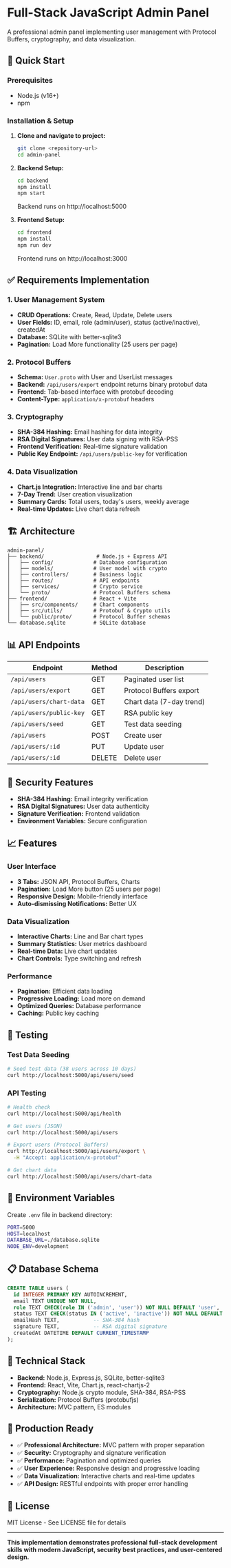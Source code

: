 # Full-Stack JavaScript Admin Panel

A professional admin panel implementing user management with Protocol Buffers, cryptography, and data visualization.

## 🚀 Quick Start

### Prerequisites
- Node.js (v16+)
- npm

### Installation & Setup

1. **Clone and navigate to project:**
   ```bash
   git clone <repository-url>
   cd admin-panel
   ```

2. **Backend Setup:**
   ```bash
   cd backend
   npm install
   npm start
   ```
   Backend runs on http://localhost:5000

3. **Frontend Setup:**
   ```bash
   cd frontend
   npm install
   npm run dev
   ```
   Frontend runs on http://localhost:3000

## ✅ Requirements Implementation

### 1. User Management System
- **CRUD Operations:** Create, Read, Update, Delete users
- **User Fields:** ID, email, role (admin/user), status (active/inactive), createdAt
- **Database:** SQLite with better-sqlite3
- **Pagination:** Load More functionality (25 users per page)

### 2. Protocol Buffers
- **Schema:** `User.proto` with User and UserList messages
- **Backend:** `/api/users/export` endpoint returns binary protobuf data
- **Frontend:** Tab-based interface with protobuf decoding
- **Content-Type:** `application/x-protobuf` headers

### 3. Cryptography
- **SHA-384 Hashing:** Email hashing for data integrity
- **RSA Digital Signatures:** User data signing with RSA-PSS
- **Frontend Verification:** Real-time signature validation
- **Public Key Endpoint:** `/api/users/public-key` for verification

### 4. Data Visualization
- **Chart.js Integration:** Interactive line and bar charts
- **7-Day Trend:** User creation visualization
- **Summary Cards:** Total users, today's users, weekly average
- **Real-time Updates:** Live chart data refresh

## 🏗️ Architecture

```
admin-panel/
├── backend/                 # Node.js + Express API
│   ├── config/             # Database configuration
│   ├── models/             # User model with crypto
│   ├── controllers/        # Business logic
│   ├── routes/             # API endpoints
│   ├── services/           # Crypto service
│   └── proto/              # Protocol Buffers schema
├── frontend/               # React + Vite
│   ├── src/components/     # Chart components
│   ├── src/utils/          # Protobuf & Crypto utils
│   └── public/proto/       # Protocol Buffer schemas
└── database.sqlite         # SQLite database
```

## 📊 API Endpoints

| Endpoint | Method | Description |
|----------|--------|-------------|
| `/api/users` | GET | Paginated user list |
| `/api/users/export` | GET | Protocol Buffers export |
| `/api/users/chart-data` | GET | Chart data (7-day trend) |
| `/api/users/public-key` | GET | RSA public key |
| `/api/users/seed` | GET | Test data seeding |
| `/api/users` | POST | Create user |
| `/api/users/:id` | PUT | Update user |
| `/api/users/:id` | DELETE | Delete user |

## 🔐 Security Features

- **SHA-384 Hashing:** Email integrity verification
- **RSA Digital Signatures:** User data authenticity
- **Signature Verification:** Frontend validation
- **Environment Variables:** Secure configuration

## 📈 Features

### User Interface
- **3 Tabs:** JSON API, Protocol Buffers, Charts
- **Pagination:** Load More button (25 users per page)
- **Responsive Design:** Mobile-friendly interface
- **Auto-dismissing Notifications:** Better UX

### Data Visualization
- **Interactive Charts:** Line and Bar chart types
- **Summary Statistics:** User metrics dashboard
- **Real-time Data:** Live chart updates
- **Chart Controls:** Type switching and refresh

### Performance
- **Pagination:** Efficient data loading
- **Progressive Loading:** Load more on demand
- **Optimized Queries:** Database performance
- **Caching:** Public key caching

## 🧪 Testing

### Test Data Seeding
```bash
# Seed test data (38 users across 10 days)
curl http://localhost:5000/api/users/seed
```

### API Testing
```bash
# Health check
curl http://localhost:5000/api/health

# Get users (JSON)
curl http://localhost:5000/api/users

# Export users (Protocol Buffers)
curl http://localhost:5000/api/users/export \
  -H "Accept: application/x-protobuf"

# Get chart data
curl http://localhost:5000/api/users/chart-data
```

## 🔧 Environment Variables

Create `.env` file in backend directory:
```bash
PORT=5000
HOST=localhost
DATABASE_URL=./database.sqlite
NODE_ENV=development
```

## 📋 Database Schema

```sql
CREATE TABLE users (
  id INTEGER PRIMARY KEY AUTOINCREMENT,
  email TEXT UNIQUE NOT NULL,
  role TEXT CHECK(role IN ('admin', 'user')) NOT NULL DEFAULT 'user',
  status TEXT CHECK(status IN ('active', 'inactive')) NOT NULL DEFAULT 'active',
  emailHash TEXT,           -- SHA-384 hash
  signature TEXT,           -- RSA digital signature
  createdAt DATETIME DEFAULT CURRENT_TIMESTAMP
);
```

## 🎯 Technical Stack

- **Backend:** Node.js, Express.js, SQLite, better-sqlite3
- **Frontend:** React, Vite, Chart.js, react-chartjs-2
- **Cryptography:** Node.js crypto module, SHA-384, RSA-PSS
- **Serialization:** Protocol Buffers (protobufjs)
- **Architecture:** MVC pattern, ES modules

## 🚀 Production Ready

- ✅ **Professional Architecture:** MVC pattern with proper separation
- ✅ **Security:** Cryptography and signature verification
- ✅ **Performance:** Pagination and optimized queries
- ✅ **User Experience:** Responsive design and progressive loading
- ✅ **Data Visualization:** Interactive charts and real-time updates
- ✅ **API Design:** RESTful endpoints with proper error handling

## 📝 License

MIT License - See LICENSE file for details

---

**This implementation demonstrates professional full-stack development skills with modern JavaScript, security best practices, and user-centered design.**